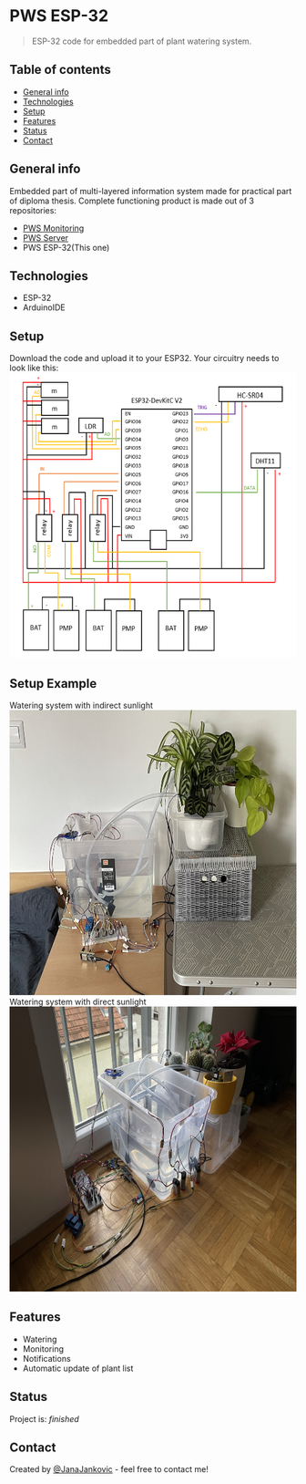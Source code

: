 # PWS ESP-32
> ESP-32 code for embedded part of plant watering system.

## Table of contents
* [General info](#general-info)
* [Technologies](#technologies)
* [Setup](#setup)
* [Features](#features)
* [Status](#status)
* [Contact](#contact)

## General info
Embedded part of multi-layered information system made for practical part of diploma thesis. Complete functioning product is made out of 3 repositories:
* [PWS Monitoring](https://github.com/JanaJankovic/pws-monitoring)
* [PWS Server](https://github.com/JanaJankovic/pws-server)
* PWS ESP-32(This one)


## Technologies
* ESP-32
* ArduinoIDE

## Setup
Download the code and upload it to your ESP32.
Your circuitry needs to look like this:
<img src="1.png" height="500px" alt="Circuitry"/>

## Setup Example
Watering system with indirect sunlight
<img src="1.JPEG" height="500px" alt="Example setup 1"/>
Watering system with direct sunlight
<img src="2.JPEG" height="500px" alt="Example setup 2"/>

## Features

* Watering
* Monitoring
* Notifications
* Automatic update of plant list

## Status
Project is: _finished_

## Contact
Created by [@JanaJankovic](https://github.com/JanaJankovic) - feel free to contact me!
